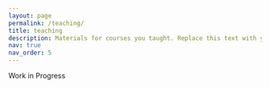 ```yaml
---
layout: page
permalink: /teaching/
title: teaching
description: Materials for courses you taught. Replace this text with your description.
nav: true
nav_order: 5
---
```


Work in Progress
